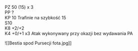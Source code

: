 PZ 50 (15) x 3  
PP ?  
KP 10 Trafinie na szybkość 15  
S10  
K8 +2/+2  
K4 +0/+1 x3 Atak wykonywany przy okazji bez wydawania PA

![[Bestia spod Pursecji fota.jpg]]
